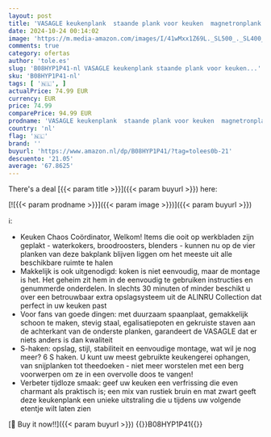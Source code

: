 ```yaml
---
layout: post
title: 'VASAGLE keukenplank  staande plank voor keuken  magnetronplank  staand  6 schapniveaus en 6 haken  voor magnetron  stalen frame  industrieel ontwerp  40 x 80 x 167 cm  vintage bruin-zwart KKS019B01'
date: 2024-10-24 00:14:02
image: 'https://m.media-amazon.com/images/I/41wMxx1Z69L._SL500_._SL400_.jpg'
comments: true
category: ofertas
author: 'tole.es'
slug: 'B08HYP1P41-nl VASAGLE keukenplank staande plank voor keuken...'
sku: 'B08HYP1P41-nl'
tags: [ '🇳🇱', ]
actualPrice: 74.99 EUR
currency: EUR
price: 74.99
comparePrice: 94.99 EUR
prodname: 'VASAGLE keukenplank  staande plank voor keuken  magnetronplank  staand  6 schapniveaus en 6 haken  voor magnetron  stalen frame  industrieel ontwerp  40 x 80 x 167 cm  vintage bruin-zwart KKS019B01'
country: 'nl'
flag: '🇳🇱'
brand: ''
buyurl: 'https://www.amazon.nl/dp/B08HYP1P41/?tag=tolees0b-21'
descuento: '21.05'
average: '67.8625'
---
```


There's a deal [{{< param title >}}]({{< param buyurl >}})  here:

[![{{< param prodname >}}]({{< param image >}})]({{< param buyurl >}})

ℹ️:

- Keuken Chaos Coördinator, Welkom! Items die ooit op werkbladen zijn geplakt - waterkokers, broodroosters, blenders - kunnen nu op de vier planken van deze bakplank blijven liggen om het meeste uit alle beschikbare ruimte te halen
- Makkelijk is ook uitgenodigd: koken is niet eenvoudig, maar de montage is het. Het geheim zit hem in de eenvoudig te gebruiken instructies en genummerde onderdelen. In slechts 30 minuten of minder beschikt u over een betrouwbaar extra opslagsysteem uit de ALINRU Collection dat perfect in uw keuken past
- Voor fans van goede dingen: met duurzaam spaanplaat, gemakkelijk schoon te maken, stevig staal, egalisatiepoten en gekruiste staven aan de achterkant van de onderste planken, garandeert de VASAGLE dat er niets anders is dan kwaliteit
- S-haken: opslag, stijl, stabiliteit en eenvoudige montage, wat wil je nog meer? 6 S haken. U kunt uw meest gebruikte keukengerei ophangen, van snijplanken tot theedoeken - niet meer worstelen met een berg voorwerpen om ze in een overvolle doos te vangen!
- Verbeter tijdloze smaak: geef uw keuken een verfrissing die even charmant als praktisch is; een mix van rustiek bruin en mat zwart geeft deze keukenplank een unieke uitstraling die u tijdens uw volgende etentje wilt laten zien

[🛒 Buy it now!!]({{< param buyurl >}})
{{<world>}}B08HYP1P41{{</world>}}
